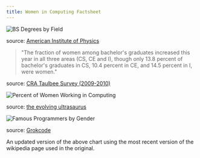 ```yaml
---
title: Women in Computing Factsheet
---
```


![BS Degrees by Field](http://rarlindseysmash.com/images/entries/degrees.png)

source: [American Institute of Physics](http://www.aip.org/statistics/trends/reports/spring07a.pdf)

> "The fraction of women among bachelor's graduates increased this year in all three areas (CS, CE and I), though only 13.8 percent of bachelor's graduates in CS, 10.4 percent in CE, and 14.5 percent in I, were women."

source: [CRA Taulbee Survey (2009-2010)](http://www.cra.org/resources/taulbee/)

![Percent of Women Working in Computing](http://rarlindseysmash.com/images/entries/working_computing.png)

source: [the evolving ultrasaurus](http://www.ultrasaurus.com/sarahblog/2010/11/seek-to-inspire/)

![Famous Programmers by Gender](http://rarlindseysmash.com/images/entries/famous_programmers.png)

source: [Grokcode](http://grokcode.com/37/famous-programmers-from-adleman-to-zimmermann/)

<script type="text/javascript" src="//ajax.googleapis.com/ajax/static/modules/gviz/1.0/chart.js"> {"dataSourceUrl":"//spreadsheets.google.com/spreadsheet/tq?key=0AmLWJDiw8U7adDdma2ZGQXZBczR0ZU40Yy16Z0g3cGc&transpose=0&headers=-1&range=C229%3AD231&gid=0&pub=1","options":{"title":"Famous Programmers by Gender","backgroundColor":"#FFFFFF","legend":"top","colors":["#6aa84f","#45818e","#f1c232","#109618","#990099","#0099C6","#DD4477","#66AA00","#B82E2E","#316395","#994499","#22AA99","#AAAA11","#6633CC","#E67300","#8B0707","#651067","#329262","#5574A6","#3B3EAC","#B77322","#16D620","#B91383","#F4359E","#9C5935","#A9C413","#2A778D","#668D1C","#BEA413","#0C5922","#743411"],"is3D":false,"hAxis":{"maxAlternation":1},"hasLabelsColumn":true,"width":500,"height":500},"state":{},"chartType":"PieChart","chartName":"Chart 1"} </script>

An updated version of the above chart using the most recent version of the wikipedia page used in the original.